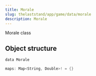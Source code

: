 ```yaml
---
title: Morale
slug: thelaststand/app/game/data/morale
description: Morale
---
```


Morale class

## Object structure

```scala
data Morale

maps: Map<String, Double>! = {}

```
